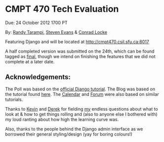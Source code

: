 CMPT 470 Tech Evaluation
========================

Due: 24 October 2012 1700 PT

By: [Randy Tarampi](https://github.com/randytarampi), [Steven Evans](https://github.com/FaceBones) & [Conrad Locke](https://github.com/clocke)

Featuring Django and will be located at http://cmpt470.csil.sfu.ca:8017

A half completed version was submitted on the 24th, which can be found tagged as [final](https://github.com/randytarampi/awesomeTechEval/tree/final), though we intend on finishing the features that we did not complete at a later date.

Acknowledgements:
-----------------

The Poll was based on the [official Django tutorial](https://docs.djangoproject.com/en/1.3/intro/tutorial01/).
The Blog was based on the tutorial found [here](http://lightbird.net/dbe/blog.html).
The [Calendar](http://lightbird.net/dbe/cal1.html) and [Forum](http://lightbird.net/dbe/forum1.html) were also based on similar tutorials.

Thanks to [Kevin](https://github.com/kevinmannn) and [Derek](https://github.com/derekfong) for fielding [my](https://github.com/randytarampi) endless questions about what to look at & how to get things rolling and (also to anyone else I bothered with) my loud ranting about how high the learning curve was.

Also, thanks to the people behind the Django admin interface as we borrowed their general styling/design (yay for boring colours!)